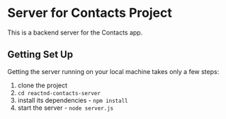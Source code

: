 # Server for Contacts Project

This is a backend server for the Contacts app.

## Getting Set Up

Getting the server running on your local machine takes only a few steps:

1. clone the project
2. `cd reactnd-contacts-server`
3. install its dependencies - `npm install`
4. start the server - `node server.js`